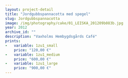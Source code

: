 ```yaml
---
layout: project-detail
title: "Jordgubbspannacotta med spegel"
slug: Jordgubbspannacotta
image: /img/photography/cake/01_LEISKA_201209b083b.jpg
year: 2012
archive_id: ""
description: "Vaxholms Hembygdsgårds Café"
prints: 
-   variable: 1zu1_small
    price: "120,00 €"
-   variable: 1zu1_medium
    price: "600,00 €"
-   variable: 1zu1_large
    price: "900,00 €"
---
```

